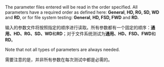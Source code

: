 The parameter files entered will be read in the order specified. All parameters have a required order as defined here: **General**, **HD, RG, SD, WD** and **RD**, or for file system testing: **General**, **HD, FSD, FWD** and **RD.**

输入的参数文件将按照指定的顺序进行读取。所有参数都有一个固定的顺序：**通用、HD、RG、SD、WD**和**RD**；对于文件系统测试为**通用、HD、FSD、FWD**和**RD**。



Note that not all types of parameters are always needed.

需要注意的是，并非所有参数在每次测试中都是必需的。